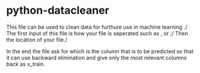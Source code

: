 # python-datacleaner
This file can be used to clean data for furthure use in machine learning ./
The first input of this file is how your file is seperated such as , or ;/
Then the location of your file./

In the end the file ask for which is the column that is to be predicted so that it can use backward elimination and give only the most relevant columns back as x_train.
